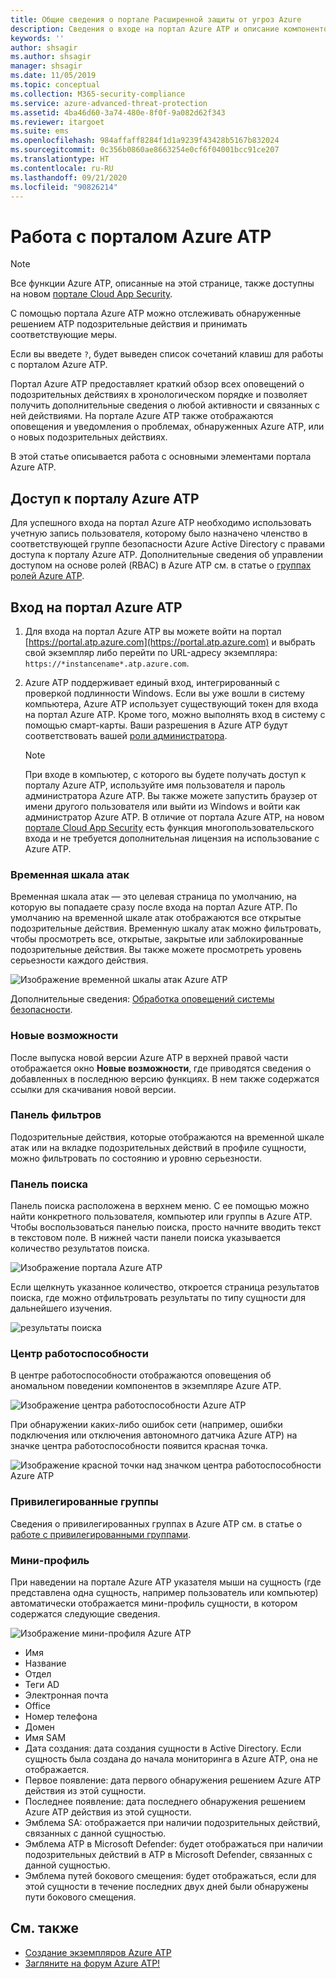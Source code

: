 ```yaml
---
title: Общие сведения о портале Расширенной защиты от угроз Azure
description: Сведения о входе на портал Azure ATP и описание компонентов портала
keywords: ''
author: shsagir
ms.author: shsagir
manager: shsagir
ms.date: 11/05/2019
ms.topic: conceptual
ms.collection: M365-security-compliance
ms.service: azure-advanced-threat-protection
ms.assetid: 4ba46d60-3a74-480e-8f0f-9a082d62f343
ms.reviewer: itargoet
ms.suite: ems
ms.openlocfilehash: 984affaff8284f1d1a9239f43428b5167b832024
ms.sourcegitcommit: 0c356b0860ae8663254e0cf6f04001bcc91ce207
ms.translationtype: HT
ms.contentlocale: ru-RU
ms.lasthandoff: 09/21/2020
ms.locfileid: "90826214"
---
```

# <a name="working-with-the-azure-atp-portal"></a>Работа с порталом Azure ATP

> [!NOTE]
> Все функции Azure ATP, описанные на этой странице, также доступны на новом [портале Cloud App Security](https://portal.cloudappsecurity.com).

C помощью портала Azure ATP можно отслеживать обнаруженные решением ATP подозрительные действия и принимать соответствующие меры.

Если вы введете `?`, будет выведен список сочетаний клавиш для работы с порталом Azure ATP.

Портал Azure ATP предоставляет краткий обзор всех оповещений о подозрительных действиях в хронологическом порядке и позволяет получить дополнительные сведения о любой активности и связанных с ней действиями. На портале Azure ATP также отображаются оповещения и уведомления о проблемах, обнаруженных Azure ATP, или о новых подозрительных действиях.

В этой статье описывается работа с основными элементами портала Azure ATP.

## <a name="enabling-access-to-the-azure-atp-portal"></a>Доступ к порталу Azure ATP

Для успешного входа на портал Azure ATP необходимо использовать учетную запись пользователя, которому было назначено членство в соответствующей группе безопасности Azure Active Directory с правами доступа к порталу Azure ATP.
Дополнительные сведения об управлении доступом на основе ролей (RBAC) в Azure ATP см. в статье о [группах ролей Azure ATP](role-groups.md).

## <a name="logging-into-the-azure-atp-portal"></a>Вход на портал Azure ATP

1. Для входа на портал Azure ATP вы можете войти на портал [https://portal.atp.azure.com](https://portal.atp.azure.com) и выбрать свой экземпляр либо перейти по URL-адресу экземпляра: `https://*instancename*.atp.azure.com`.

1. Azure ATP поддерживает единый вход, интегрированный с проверкой подлинности Windows. Если вы уже вошли в систему компьютера, Azure ATP использует существующий токен для входа на портал Azure ATP. Кроме того, можно выполнять вход в систему с помощью смарт-карты. Ваши разрешения в Azure ATP будут соответствовать вашей [роли администратора](role-groups.md).

   > [!NOTE]
   > При входе в компьютер, с которого вы будете получать доступ к порталу Azure ATP, используйте имя пользователя и пароль администратора Azure ATP. Вы также можете запустить браузер от имени другого пользователя или выйти из Windows и войти как администратор Azure ATP. В отличие от портала Azure ATP, на новом [портале Cloud App Security](https://portal.cloudappsecurity.com) есть функция многопользовательского входа и не требуется дополнительная лицензия на использование с Azure ATP.

### <a name="attack-time-line"></a>Временная шкала атак

Временная шкала атак — это целевая страница по умолчанию, на которую вы попадаете сразу после входа на портал Azure ATP. По умолчанию на временной шкале атак отображаются все открытые подозрительные действия. Временную шкалу атак можно фильтровать, чтобы просмотреть все, открытые, закрытые или заблокированные подозрительные действия. Вы также можете просмотреть уровень серьезности каждого действия.

![Изображение временной шкалы атак Azure ATP](media/atp-sa-timeline.png)

Дополнительные сведения: [Обработка оповещений системы безопасности](working-with-suspicious-activities.md).

### <a name="whats-new"></a>Новые возможности

После выпуска новой версии Azure ATP в верхней правой части отображается окно **Новые возможности**, где приводятся сведения о добавленных в последнюю версию функциях. В нем также содержатся ссылки для скачивания новой версии.

### <a name="filtering-panel"></a>Панель фильтров

Подозрительные действия, которые отображаются на временной шкале атак или на вкладке подозрительных действий в профиле сущности, можно фильтровать по состоянию и уровню серьезности.

### <a name="search-bar"></a>Панель поиска <a name="search-bar"></a>

Панель поиска расположена в верхнем меню. С ее помощью можно найти конкретного пользователя, компьютер или группы в Azure ATP. Чтобы воспользоваться панелью поиска, просто начните вводить текст в текстовом поле. В нижней части панели поиска указывается количество результатов поиска.

![Изображение портала Azure ATP](media/atp-workspace-portal-search.png)

Если щелкнуть указанное количество, откроется страница результатов поиска, где можно отфильтровать результаты по типу сущности для дальнейшего изучения.

![результаты поиска](media/search-results.png)

### <a name="health-center"></a>Центр работоспособности

В центре работоспособности отображаются оповещения об аномальном поведении компонентов в экземпляре Azure ATP.

![Изображение центра работоспособности Azure ATP](media/atp-health-issue.png)

При обнаружении каких-либо ошибок сети (например, ошибки подключения или отключения автономного датчика Azure ATP) на значке центра работоспособности появится красная точка.

![Изображение красной точки над значком центра работоспособности Azure ATP](media/atp-health-bar.png)

### <a name="sensitive-groups"></a>Привилегированные группы

Сведения о привилегированных группах в Azure ATP см. в статье о [работе с привилегированными группами](sensitive-accounts.md).

### <a name="mini-profile"></a>Мини-профиль

При наведении на портале Azure ATP указателя мыши на сущность (где представлена одна сущность, например пользователь или компьютер) автоматически отображается мини-профиль сущности, в котором содержатся следующие сведения.

![Изображение мини-профиля Azure ATP](media/atp-mini-profile.png)

- Имя
- Название
- Отдел
- Теги AD
- Электронная почта
- Office
- Номер телефона
- Домен
- Имя SAM
- Дата создания: дата создания сущности в Active Directory. Если сущность была создана до начала мониторинга в Azure ATP, она не отображается.
- Первое появление: дата первого обнаружения решением Azure ATP действия из этой сущности.
- Последнее появление: дата последнего обнаружения решением Azure ATP действия из этой сущности.
- Эмблема SA: отображается при наличии подозрительных действий, связанных с данной сущностью.
- Эмблема ATP в Microsoft Defender: будет отображаться при наличии подозрительных действий в ATP в Microsoft Defender, связанных с данной сущностью.
- Эмблема путей бокового смещения: будет отображаться, если для этой сущности в течение последних двух дней были обнаружены пути бокового смещения.

## <a name="see-also"></a>См. также

- [Создание экземпляров Azure ATP](install-step1.md)
- [Загляните на форум Azure ATP!](https://aka.ms/azureatpcommunity)
